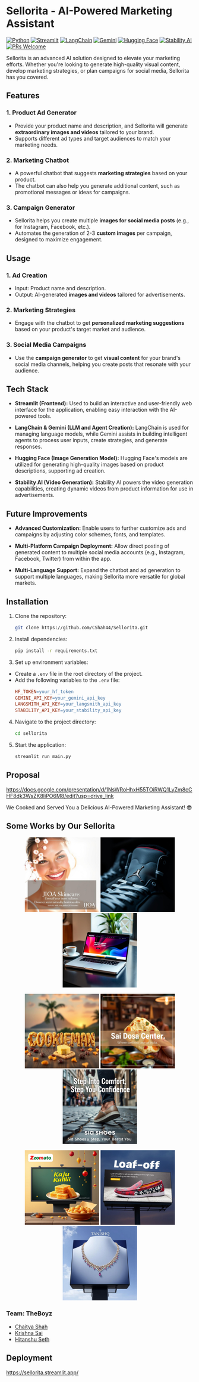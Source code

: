 # Sellorita - AI-Powered Marketing Assistant

[![Python](https://img.shields.io/badge/Python-3.8+-blue.svg)](https://www.python.org)
[![Streamlit](https://img.shields.io/badge/Streamlit-1.28+-red.svg)](https://streamlit.io)
[![LangChain](https://img.shields.io/badge/LangChain-Latest-green.svg)](https://langchain.org)
[![Gemini](https://img.shields.io/badge/Gemini-AI-purple.svg)](https://deepmind.google/technologies/gemini/)
[![Hugging Face](https://img.shields.io/badge/🤗-Hugging_Face-orange.svg)](https://huggingface.co)
[![Stability AI](https://img.shields.io/badge/Stability-AI-lightblue.svg)](https://stability.ai)
[![PRs Welcome](https://img.shields.io/badge/PRs-Welcome-brightgreen.svg)](http://makeapullrequest.com)


Sellorita is an advanced AI solution designed to elevate your marketing efforts. Whether you're looking to generate high-quality visual content, develop marketing strategies, or plan campaigns for social media, Sellorita has you covered.


## Features

### 1. **Product Ad Generator**

- Provide your product name and description, and Sellorita will generate **extraordinary images and videos** tailored to your brand.
- Supports different ad types and target audiences to match your marketing needs.

### 2. **Marketing Chatbot**

- A powerful chatbot that suggests **marketing strategies** based on your product.
- The chatbot can also help you generate additional content, such as promotional messages or ideas for campaigns.

### 3. **Campaign Generator**

- Sellorita helps you create multiple **images for social media posts** (e.g., for Instagram, Facebook, etc.).
- Automates the generation of 2-3 **custom images** per campaign, designed to maximize engagement.

## Usage

### 1. **Ad Creation**

- Input: Product name and description.
- Output: AI-generated **images and videos** tailored for advertisements.

### 2. **Marketing Strategies**

- Engage with the chatbot to get **personalized marketing suggestions** based on your product's target market and audience.

### 3. **Social Media Campaigns**

- Use the **campaign generator** to get **visual content** for your brand's social media channels, helping you create posts that resonate with your audience.

## Tech Stack

- **Streamlit (Frontend):** Used to build an interactive and user-friendly web interface for the application, enabling easy interaction with the AI-powered tools.

- **LangChain & Gemini (LLM and Agent Creation):** LangChain is used for managing language models, while Gemini assists in building intelligent agents to process user inputs, create strategies, and generate responses.

- **Hugging Face (Image Generation Model):** Hugging Face's models are utilized for generating high-quality images based on product descriptions, supporting ad creation.

- **Stability AI (Video Generation):** Stability AI powers the video generation capabilities, creating dynamic videos from product information for use in advertisements.

## Future Improvements

- **Advanced Customization:** Enable users to further customize ads and campaigns by adjusting color schemes, fonts, and templates.

- **Multi-Platform Campaign Deployment:** Allow direct posting of generated content to multiple social media accounts (e.g., Instagram, Facebook, Twitter) from within the app.

- **Multi-Language Support:** Expand the chatbot and ad generation to support multiple languages, making Sellorita more versatile for global markets.

## Installation

1. Clone the repository:
   ```bash
   git clone https://github.com/CShah44/Sellorita.git
   ```
2. Install dependencies:
   ```bash
   pip install -r requirements.txt
   ```
3. Set up environment variables:

- Create a `.env` file in the root directory of the project.
- Add the following variables to the `.env` file:
  ```makefile
  HF_TOKEN=your_hf_token
  GEMINI_API_KEY=your_gemini_api_key
  LANGSMITH_API_KEY=your_langsmith_api_key
  STABILITY_API_KEY=your_stability_api_key
  ```

4. Navigate to the project directory:
   ```bash
   cd sellorita
   ```
5. Start the application:
   ```bash
   streamlit run main.py
   ```

## Proposal

https://docs.google.com/presentation/d/1NsWRoHhxH55TOiRWQ1LyZm8cCHF8dk3WsZK8liPO6M8/edit?usp=drive_link

We Cooked and Served You a Delicious AI-Powered Marketing Assistant! 😎

## Some Works by Our Sellorita

<p align="center">
  <img src="./Results/1.png" alt="Ad Image 1" width="200"/>
  <img src="./Results/2.png" alt="Ad Image 2" width="200"/>
  <img src="./Results/3.png" alt="Ad Image 3" width="200"/>
</p>

<p align="center">
  <img src="./Results/4.jpeg" alt="Ad Image 4" width="200"/>
  <img src="./Results/5.png" alt="Ad Image 5" width="200"/>
  <img src="./Results/6.png" alt="Ad Image 6" width="200"/>
</p>

<p align="center">
  <img src="./Results/7.png" alt="Ad Image 7" width="200"/>
  <img src="./Results/8.png" alt="Ad Image 8" width="200"/>
  <img src="./Results/9.png" alt="Ad Image 9" width="200"/>
</p>

### Team: TheBoyz

- [Chaitya Shah](https://github.com/CShah44)
- [Krishna Sai](https://github.com/melohub-xbit/)
- [Hitanshu Seth](https://github.com/Hitanshu078)

## Deployment

https://sellorita.streamlit.app/

